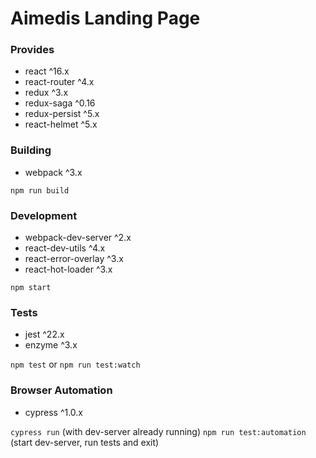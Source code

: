 Aimedis Landing Page
===

### Provides
- react ^16.x
- react-router ^4.x
- redux ^3.x
- redux-saga ^0.16
- redux-persist ^5.x
- react-helmet ^5.x

### Building
- webpack ^3.x

`npm run build`

### Development
- webpack-dev-server ^2.x
- react-dev-utils ^4.x
- react-error-overlay ^3.x
- react-hot-loader ^3.x

`npm start`

### Tests
- jest ^22.x
- enzyme ^3.x

`npm test` or `npm run test:watch`

### Browser Automation
- cypress ^1.0.x

`cypress run` (with dev-server already running)
`npm run test:automation` (start dev-server, run tests and exit)
